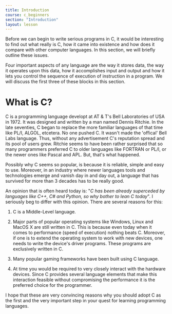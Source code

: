```yaml
---
title: Introduction
course: c_beginners
section: "Introduction"
layout: lesson
---
```


Before we can begin to write serious programs in C, it would be interesting to
find out what really is C, how it came into existence and how does it compare
with other computer languages. In this section, we will briefly outline these
issues.

Four important aspects of any language are the way it stores data, the way it
operates upon this data, how it accomplishes input and output and how it lets
you control the sequence of execution of instruction in a program. We will
discuss the first three of these blocks in this section.

# What is C?

C is a programming language developt at AT & T's Bell Laboratories of USA in 1972.
It was designed and written by a man named Dennis Ritchie. In the late
seventies, C began to replace the more familiar languages of that time like
PL/I, ALGOL, etcetera. No one pushed C. It wasn't made the 'offical' Bell Labs
language. Thus, without any advertisement C's reputation spread and its pool of
users grew. Ritchie seems to have been rather surprised that so many programmers
preferred C to older languages like FORTRAN or PL/I, or the newer ones like
Pascal and APL. But, that's what happened.

Possibly why C seems so popular, is because it is reliable, simple and easy to
use. Moreover, in an industry where newer languages tools and technologies
emerge and vanish day in and day out, a language that has survived for more than
3 decades has to be really good.

An opinion that is often heard today is: "_C has been already superceded by
languages like C++, C# and Python, so why bother to lean C today_". I seriously
beg to differ with this opinion. There are several reasons for this:

1. C is a Middle-Level language.

2. Major parts of popular operating systems like Windows, Linux and MacOS X are
   still written in C. This is because even today when it comes to performance
   (speed of execution) nothing beats C. Moreover, if one is to extend the
   operating system to work with new devices, one needs to write the device's
   driver programs. These programs are exclusively written in C.

3. Many popular gaming frameworks have been built using C language.

4. At time you would be required to very closely interact with the hardware
   devices. Since C provides several language elements that make this
   interaction feasible without compromising the performance it is the preferred
   choice for the programmer.

I hope that these are very convincing reasons why you should adopt C as the
first and the very important step in your quest for learning programming
languages.
